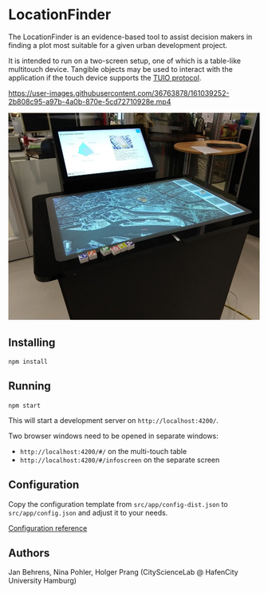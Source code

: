 # LocationFinder

The LocationFinder is an evidence-based tool to assist decision makers in finding a plot most suitable for a given urban development project.

It is intended to run on a two-screen setup, one of which is a table-like multitouch device. Tangible objects may be used to interact with the application if the touch device supports the [TUIO protocol](https://www.tuio.org/).

https://user-images.githubusercontent.com/36763878/161039252-2b808c95-a97b-4a0b-870e-5cd72710928e.mp4

![LocationFinder setup](doc/locationfinder.jpg)

## Installing

```
npm install
```

## Running

```
npm start
```

This will start a development server on `http://localhost:4200/`.

Two browser windows need to be opened in separate windows:
- `http://localhost:4200/#/` on the multi-touch table
- `http://localhost:4200/#/infoscreen` on the separate screen


## Configuration

Copy the configuration template from `src/app/config-dist.json` to `src/app/config.json` and adjust it to your needs.

[Configuration reference](doc/configuration.md)

## Authors

Jan Behrens, Nina Pohler, Holger Prang (CityScienceLab @ HafenCity University Hamburg)
